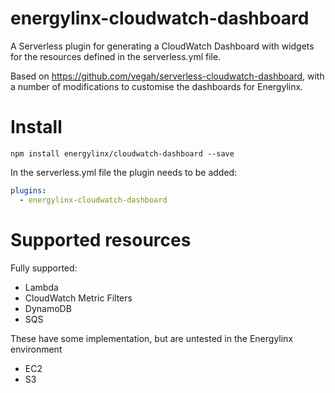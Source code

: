 # energylinx-cloudwatch-dashboard
A Serverless plugin for generating a CloudWatch Dashboard with widgets for the resources defined in the serverless.yml file.  

Based on https://github.com/vegah/serverless-cloudwatch-dashboard, with a number of modifications to customise the dashboards for Energylinx.

# Install
```
npm install energylinx/cloudwatch-dashboard --save
```

In the serverless.yml file the plugin needs to be added:
```yaml
plugins:
  - energylinx-cloudwatch-dashboard
```

# Supported resources

Fully supported:
* Lambda
* CloudWatch Metric Filters
* DynamoDB
* SQS

These have some implementation, but are untested in the Energylinx environment
* EC2
* S3


